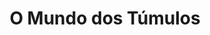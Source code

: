 ---
Numero: 206
title: O Mundo dos Túmulos
Autor: Clifford D Simak
Co-autor: 
Ano-de-Publicacao: 1974
Titulo-original: Cemetery World
Tradutor: Maria Emília Ferros Moura
Co-tradutor: 
Ano-de-edicao: 1973
alias: Clifford-D-Simak
Autor2-alias: 
Tradutor1-alias: Maria-Emilia-Ferros-Moura
Tradutor2-alias: 
Titulo-link: 206-O-Mundo-dos-Tumulos
Capa: Lima de Freitas
pags: 214
Capa-link: Lima-de-Freitas
---